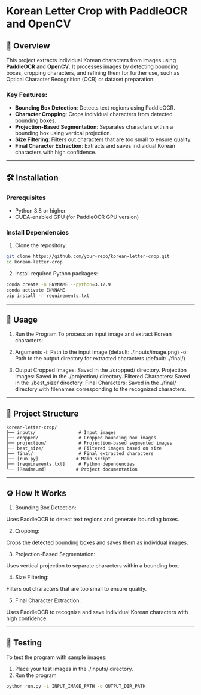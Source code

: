 # Korean Letter Crop with PaddleOCR and OpenCV

## 📖 Overview
This project extracts individual Korean characters from images using **PaddleOCR** and **OpenCV**. It processes images by detecting bounding boxes, cropping characters, and refining them for further use, such as Optical Character Recognition (OCR) or dataset preparation.

### Key Features:
- **Bounding Box Detection**: Detects text regions using PaddleOCR.
- **Character Cropping**: Crops individual characters from detected bounding boxes.
- **Projection-Based Segmentation**: Separates characters within a bounding box using vertical projection.
- **Size Filtering**: Filters out characters that are too small to ensure quality.
- **Final Character Extraction**: Extracts and saves individual Korean characters with high confidence.

---

## 🛠️ Installation

### Prerequisites
- Python 3.8 or higher
- CUDA-enabled GPU (for PaddleOCR GPU version)

### Install Dependencies
1. Clone the repository:
```bash
git clone https://github.com/your-repo/korean-letter-crop.git
cd korean-letter-crop
```
2. Install required Python packages:
```bash
conda create -n ENVNAME --python=3.12.9
conda activate ENVNAME
pip install -r requirements.txt
```

---

## 🚀 Usage
1. Run the Program
To process an input image and extract Korean characters:

2. Arguments
-i: Path to the input image (default: ./inputs/image.png)
-o: Path to the output directory for extracted characters (default: ./final/)

3. Output
Cropped Images: Saved in the ./cropped/ directory.
Projection Images: Saved in the ./projection/ directory.
Filtered Characters: Saved in the ./best_size/ directory.
Final Characters: Saved in the ./final/ directory with filenames corresponding to the recognized characters.

---

## 📂 Project Structure
```text
korean-letter-crop/
├── inputs/                # Input images
├── cropped/               # Cropped bounding box images
├── projection/            # Projection-based segmented images
├── best_size/             # Filtered images based on size
├── final/                 # Final extracted characters
├── [run.py]              # Main script
├── [requirements.txt]     # Python dependencies
└── [Readme.md]           # Project documentation
```

---

## ⚙️ How It Works

1. Bounding Box Detection:

Uses PaddleOCR to detect text regions and generate bounding boxes.

2. Cropping:

Crops the detected bounding boxes and saves them as individual images.

3. Projection-Based Segmentation:

Uses vertical projection to separate characters within a bounding box.

4. Size Filtering:

Filters out characters that are too small to ensure quality.

5. Final Character Extraction:

Uses PaddleOCR to recognize and save individual Korean characters with high confidence.

---

## 🧪 Testing

To test the program with sample images:

1. Place your test images in the ./inputs/ directory.
2. Run the program
```bash
python run.py -i INPUT_IMAGE_PATH -o OUTPUT_DIR_PATH
```
